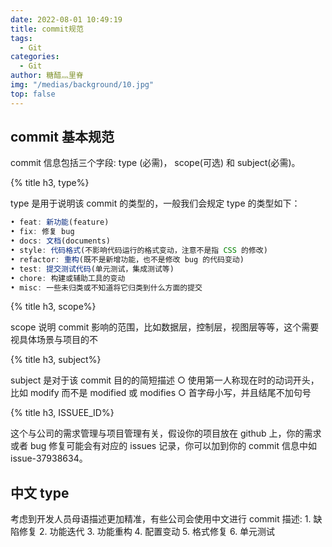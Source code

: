 ```yaml
---
date: 2022-08-01 10:49:19
title: commit规范
tags:
  - Git
categories:
  - Git
author: 糖醋灬里脊
img: "/medias/background/10.jpg"
top: false
---
```


## commit 基本规范

commit 信息包括三个字段: type (必需)， scope(可选) 和 subject(必需)。

{% title h3, type%}

type 是用于说明该 commit 的类型的，一般我们会规定 type 的类型如下：

```js
• feat: 新功能(feature)
• fix: 修复 bug
• docs: 文档(documents)
• style: 代码格式(不影响代码运行的格式变动，注意不是指 CSS 的修改)
• refactor: 重构(既不是新增功能，也不是修改 bug 的代码变动)
• test: 提交测试代码(单元测试，集成测试等)
• chore: 构建或辅助工具的变动
• misc: 一些未归类或不知道将它归类到什么方面的提交
```

{% title h3, scope%}

scope 说明 commit 影响的范围，比如数据层，控制层，视图层等等，这个需要视具体场景与项目的不

{% title h3, subject%}

subject 是对于该 commit 目的的简短描述
○ 使用第一人称现在时的动词开头，比如 modify 而不是 modified 或 modifies
○ 首字母小写，并且结尾不加句号

{% title h3, ISSUEE_ID%}

这个与公司的需求管理与项目管理有关，假设你的项目放在 github 上，你的需求或者 bug 修复可能会有对应的 issues 记录，你可以加到你的 commit 信息中如 issue-37938634。

## 中文 type

考虑到开发人员母语描述更加精准，有些公司会使用中文进行 commit 描述: 1. 缺陷修复 2. 功能迭代 3. 功能重构 4. 配置变动 5. 格式修复 6. 单元测试
